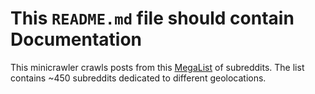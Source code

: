 # This <code>README.md</code> file should contain Documentation

This minicrawler crawls posts from this [MegaList](https://www.reddit.com/r/LocationReddits/wiki/index) of subreddits. 
The list contains ~450 subreddits dedicated to different geolocations. 
